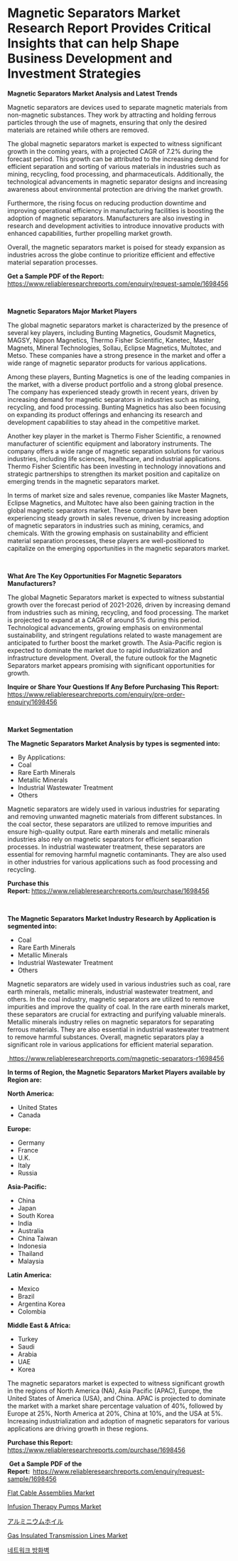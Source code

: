 <p><h1>Magnetic Separators Market Research Report Provides Critical Insights that can help Shape Business Development and Investment Strategies</h1></p><p><strong>Magnetic Separators Market Analysis and Latest Trends</strong></p>
<p><p>Magnetic separators are devices used to separate magnetic materials from non-magnetic substances. They work by attracting and holding ferrous particles through the use of magnets, ensuring that only the desired materials are retained while others are removed.</p><p>The global magnetic separators market is expected to witness significant growth in the coming years, with a projected CAGR of 7.2% during the forecast period. This growth can be attributed to the increasing demand for efficient separation and sorting of various materials in industries such as mining, recycling, food processing, and pharmaceuticals. Additionally, the technological advancements in magnetic separator designs and increasing awareness about environmental protection are driving the market growth.</p><p>Furthermore, the rising focus on reducing production downtime and improving operational efficiency in manufacturing facilities is boosting the adoption of magnetic separators. Manufacturers are also investing in research and development activities to introduce innovative products with enhanced capabilities, further propelling market growth.</p><p>Overall, the magnetic separators market is poised for steady expansion as industries across the globe continue to prioritize efficient and effective material separation processes.</p></p>
<p><strong>Get a Sample PDF of the Report:&nbsp;</strong> <a href="https://www.reliableresearchreports.com/enquiry/request-sample/1698456">https://www.reliableresearchreports.com/enquiry/request-sample/1698456</a></p>
<p>&nbsp;</p>
<p><strong>Magnetic Separators Major Market Players</strong></p>
<p><p>The global magnetic separators market is characterized by the presence of several key players, including Bunting Magnetics, Goudsmit Magnetics, MAGSY, Nippon Magnetics, Thermo Fisher Scientific, Kanetec, Master Magnets, Mineral Technologies, Sollau, Eclipse Magnetics, Multotec, and Metso. These companies have a strong presence in the market and offer a wide range of magnetic separator products for various applications.</p><p>Among these players, Bunting Magnetics is one of the leading companies in the market, with a diverse product portfolio and a strong global presence. The company has experienced steady growth in recent years, driven by increasing demand for magnetic separators in industries such as mining, recycling, and food processing. Bunting Magnetics has also been focusing on expanding its product offerings and enhancing its research and development capabilities to stay ahead in the competitive market.</p><p>Another key player in the market is Thermo Fisher Scientific, a renowned manufacturer of scientific equipment and laboratory instruments. The company offers a wide range of magnetic separation solutions for various industries, including life sciences, healthcare, and industrial applications. Thermo Fisher Scientific has been investing in technology innovations and strategic partnerships to strengthen its market position and capitalize on emerging trends in the magnetic separators market.</p><p>In terms of market size and sales revenue, companies like Master Magnets, Eclipse Magnetics, and Multotec have also been gaining traction in the global magnetic separators market. These companies have been experiencing steady growth in sales revenue, driven by increasing adoption of magnetic separators in industries such as mining, ceramics, and chemicals. With the growing emphasis on sustainability and efficient material separation processes, these players are well-positioned to capitalize on the emerging opportunities in the magnetic separators market.</p></p>
<p>&nbsp;</p>
<p><strong>What Are The Key Opportunities For Magnetic Separators Manufacturers?</strong></p>
<p><p>The global Magnetic Separators market is expected to witness substantial growth over the forecast period of 2021-2026, driven by increasing demand from industries such as mining, recycling, and food processing. The market is projected to expand at a CAGR of around 5% during this period. Technological advancements, growing emphasis on environmental sustainability, and stringent regulations related to waste management are anticipated to further boost the market growth. The Asia-Pacific region is expected to dominate the market due to rapid industrialization and infrastructure development. Overall, the future outlook for the Magnetic Separators market appears promising with significant opportunities for growth.</p></p>
<p><strong>Inquire or Share Your Questions If Any Before Purchasing This Report:</strong> <a href="https://www.reliableresearchreports.com/enquiry/pre-order-enquiry/1698456">https://www.reliableresearchreports.com/enquiry/pre-order-enquiry/1698456</a></p>
<p>&nbsp;</p>
<p><strong>Market Segmentation</strong></p>
<p><strong>The Magnetic Separators Market Analysis by types is segmented into:</strong></p>
<p><ul><li>By Applications:</li><li>Coal</li><li>Rare Earth Minerals</li><li>Metallic Minerals</li><li>Industrial Wastewater Treatment</li><li>Others</li></ul></p>
<p><p>Magnetic separators are widely used in various industries for separating and removing unwanted magnetic materials from different substances. In the coal sector, these separators are utilized to remove impurities and ensure high-quality output. Rare earth minerals and metallic minerals industries also rely on magnetic separators for efficient separation processes. In industrial wastewater treatment, these separators are essential for removing harmful magnetic contaminants. They are also used in other industries for various applications such as food processing and recycling.</p></p>
<p><strong>Purchase this Report:&nbsp;</strong><a href="https://www.reliableresearchreports.com/purchase/1698456">https://www.reliableresearchreports.com/purchase/1698456</a></p>
<p>&nbsp;</p>
<p><strong>The Magnetic Separators Market Industry Research by Application is segmented into:</strong></p>
<p><ul><li>Coal</li><li>Rare Earth Minerals</li><li>Metallic Minerals</li><li>Industrial Wastewater Treatment</li><li>Others</li></ul></p>
<p><p>Magnetic separators are widely used in various industries such as coal, rare earth minerals, metallic minerals, industrial wastewater treatment, and others. In the coal industry, magnetic separators are utilized to remove impurities and improve the quality of coal. In the rare earth minerals market, these separators are crucial for extracting and purifying valuable minerals. Metallic minerals industry relies on magnetic separators for separating ferrous materials. They are also essential in industrial wastewater treatment to remove harmful substances. Overall, magnetic separators play a significant role in various applications for efficient material separation.</p></p>
<p><a href="https://www.reliableresearchreports.com/magnetic-separators-r1698456">&nbsp;https://www.reliableresearchreports.com/magnetic-separators-r1698456</a></p>
<p><strong>In terms of Region, the Magnetic Separators Market Players available by Region are:</strong></p>
<p>
    <p> <strong> North America: </strong>
        <ul>
            <li>United States</li>
            <li>Canada</li>
        </ul>
        </p> 
    <p> <strong> Europe: </strong>
        <ul>
            <li>Germany</li>
            <li>France</li>
            <li>U.K.</li>
            <li>Italy</li>
            <li>Russia</li>
        </ul>
        </p> 
    <p> <strong> Asia-Pacific: </strong>
        <ul>
            <li>China</li>
            <li>Japan</li>
            <li>South Korea</li>
            <li>India</li>
            <li>Australia</li>
            <li>China Taiwan</li>
            <li>Indonesia</li>
            <li>Thailand</li>
            <li>Malaysia</li>
        </ul>
        </p> 
    <p> <strong> Latin America: </strong>
        <ul>
            <li>Mexico</li>
            <li>Brazil</li>
            <li>Argentina Korea</li>
            <li>Colombia</li>
        </ul>
        </p> 
    <p> <strong> Middle East & Africa: </strong>
        <ul>
            <li>Turkey</li>
            <li>Saudi</li>
            <li>Arabia</li>
            <li>UAE</li>
            <li>Korea</li>
        </ul>
    </p>
    </p>
<p><p>The magnetic separators market is expected to witness significant growth in the regions of North America (NA), Asia Pacific (APAC), Europe, the United States of America (USA), and China. APAC is projected to dominate the market with a market share percentage valuation of 40%, followed by Europe at 25%, North America at 20%, China at 10%, and the USA at 5%. Increasing industrialization and adoption of magnetic separators for various applications are driving growth in these regions.</p></p>
<p><strong>Purchase this Report: </strong><a href="https://www.reliableresearchreports.com/purchase/1698456">https://www.reliableresearchreports.com/purchase/1698456</a></p>
<p>&nbsp;<strong>Get a Sample PDF of the Report:&nbsp;&nbsp;</strong><a href="https://www.reliableresearchreports.com/enquiry/request-sample/1698456">https://www.reliableresearchreports.com/enquiry/request-sample/1698456</a></p>
<p><strong></strong></p>
<p><p><a href="https://www.linkedin.com/pulse/flat-cable-assembliesnbspmarket-focuses-market-share-size-projected-1ohvf">Flat Cable Assemblies Market</a></p><p><a href="https://github.com/gracielawharr/Market-Research-Report-List-1/blob/main/infusion-therapy-pumps-market.md">Infusion Therapy Pumps Market</a></p><p><a href="https://github.com/JerelSchulit20231/Market-Research-Report-List-1/blob/main/606980865621.md">アルミニウムホイル</a></p><p><a href="https://www.linkedin.com/pulse/gas-insulated-transmission-lines-market-size-reveals-best-marketing-ppjkf">Gas Insulated Transmission Lines Market</a></p><p><a href="https://github.com/durgin521/Market-Research-Report-List-1/blob/main/420869464207.md">네트워크 방화벽</a></p></p>